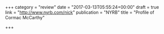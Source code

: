 +++
category = "review"
date = "2017-03-13T05:55:24+00:00"
draft = true
link = "http://www.nyrb.com/nick"
publication = "NYRB"
title = "Profile of Cormac McCarthy"

+++

